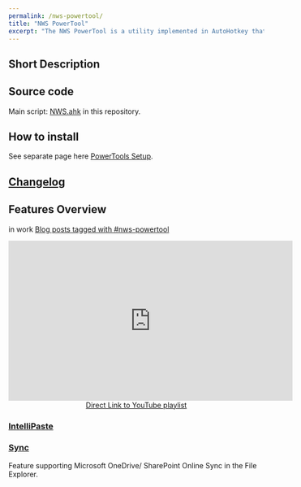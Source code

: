 ```yaml
---
permalink: /nws-powertool/
title: "NWS PowerTool"
excerpt: "The NWS PowerTool is a utility implemented in AutoHotkey that improve productivity and tools interconnectivity on Windows OS."
---
```


## Short Description

## Source code

Main script: [NWS.ahk](https://github.com/tdalon/ahk/blob/master/NWS.ahk) in this repository.

## How to install

See separate page here [PowerTools Setup](PowerTools-Setup).

## [Changelog](NWS-PowerTool-Changelog)

## Features Overview

in work
[Blog posts tagged with #nws-powertool](https://tdalon.blogspot.com/search/label/nws-powertool)

<div align="center"><iframe width="560" height="315" src="https://www.youtube.com/embed/videoseries?list=PLUSZfg60tAwLIIs8TpcOJIG9ghbQd5nHj" frameborder="0" allow="accelerometer; autoplay; encrypted-media; gyroscope; picture-in-picture" allowfullscreen></iframe><br><a href="https://www.youtube.com/playlist?list=PLUSZfg60tAwLIIs8TpcOJIG9ghbQd5nHj">Direct Link to YouTube playlist</a></div>

### [IntelliPaste](IntelliPaste)

### [Sync](Sync)

Feature supporting Microsoft OneDrive/ SharePoint Online Sync in the File Explorer.
